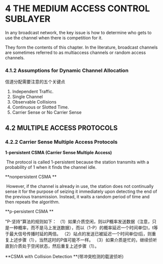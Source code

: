 # 4 THE MEDIUM ACCESS CONTROL SUBLAYER 

In any broadcast network, the key issue is how to determine who gets to use  the channel when there is competition for it.

They form the contents of this chapter. In the literature, broadcast channels are sometimes referred to as multiaccess channels or random access channels.

### 4.1.2 Assumptions for Dynamic Channel Allocation 

信道分配需要注意的五个关键点

1. Independent Traffic.
2. Single Channel 
3. Observable Collisions 
4. Continuous or Slotted Time. 
5. Carrier Sense or No Carrier Sense 



## 4.2 MULTIPLE ACCESS PROTOCOLS

### 4.2.2 Carrier Sense Multiple Access Protocols 

**1-persistent  CSMA (Carrier Sense Multiple Access)**

​	The protocol is  called 1-persistent because the station transmits with a probability of 1 when it  finds the channel idle.

**nonpersistent CSMA **

​	 However, if the channel is already in  use, the station does not continually sense it for the purpose of seizing it immediately upon detecting the end of the previous transmission. Instead, it waits a  random period of time and then repeats the algorithm.

**p-persistent CSMA **

"P-坚持"算法的规则如下：  （1）如果介质空闲，则以P概率发送数据（注意，只是一种概率，而不是马上发送数据），而以（1-P）的概率延迟一个时间单位t，t等于最大信号传播时延的两倍。  （2）站点的发送已被延迟一个时间单位t后，则重复上述步骤（1），当然这时的P值可能不一样。  （3）如果介质是忙的，继续侦听直到介质处于空闲状态，然后重复上述步骤（1）。 



**CSMA with Collision Detection **(带冲突检测的载波侦听)

